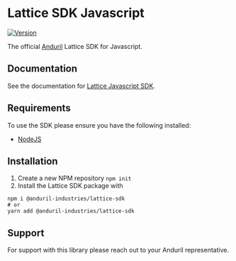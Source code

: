 # Lattice SDK Javascript

[![Version](https://img.shields.io/npm/v/@anduril-industries/lattice-sdk.svg)](https://www.npmjs.com/package/@anduril-industries/lattice-sdk)

The official [Anduril](https://www.anduril.com/) Lattice SDK for Javascript.

## Documentation

See the documentation for [Lattice Javascript SDK](https://docs.anduril.com/sdks/javascript).

## Requirements

To use the SDK please ensure you have the following installed:

* [NodeJS](https://nodejs.org/en/download/package-manager)
  
## Installation

1. Create a new NPM repository `npm init`
2. Install the Lattice SDK package with

```
npm i @anduril-industries/lattice-sdk
# or
yarn add @anduril-industries/lattice-sdk
```

## Support

For support with this library please reach out to your Anduril representative. 
